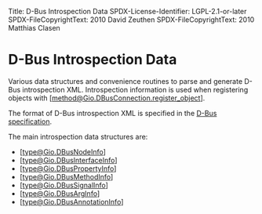 Title: D-Bus Introspection Data
SPDX-License-Identifier: LGPL-2.1-or-later
SPDX-FileCopyrightText: 2010 David Zeuthen
SPDX-FileCopyrightText: 2010 Matthias Clasen

# D-Bus Introspection Data

Various data structures and convenience routines to parse and
generate D-Bus introspection XML. Introspection information is
used when registering objects with [method@Gio.DBusConnection.register_object].

The format of D-Bus introspection XML is specified in the
[D-Bus specification](http://dbus.freedesktop.org/doc/dbus-specification.html#introspection-format).

The main introspection data structures are:
 * [type@Gio.DBusNodeInfo]
 * [type@Gio.DBusInterfaceInfo]
 * [type@Gio.DBusPropertyInfo]
 * [type@Gio.DBusMethodInfo]
 * [type@Gio.DBusSignalInfo]
 * [type@Gio.DBusArgInfo]
 * [type@Gio.DBusAnnotationInfo]

